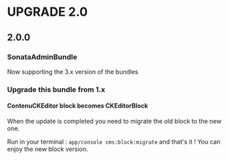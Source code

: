 UPGRADE 2.0
===========

## 2.0.0

### SonataAdminBundle

Now supporting the 3.x version of the bundles

### Upgrade this bundle from 1.x

#### ContenuCKEditor block becomes CKEditorBlock

When the update is completed you need to migrate the old block to the new one.

Run in your terminal : `app/console cms:block:migrate` and that's it ! You can enjoy the new block version. 
